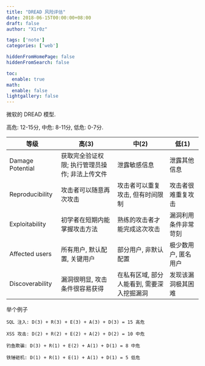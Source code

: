 ```yaml
---
title: "DREAD 风险评估"
date: 2018-06-15T00:00:00+08:00
draft: false
author: "X1r0z"

tags: ['note']
categories: ['web']

hiddenFromHomePage: false
hiddenFromSearch: false

toc:
  enable: true
math:
  enable: false
lightgallery: false
---
```


微软的 DREAD 模型.

<!--more-->

高危: 12-15分, 中危: 8-11分, 低危: 0-7分.

**等级**|**高(3)**|**中(2)**|**低(1)**
|----|----|----|----|
Damage Potential|获取完全验证权限; 执行管理员操作; 非法上传文件|泄露敏感信息	|泄露其他信息
Reproducibility|攻击者可以随意再次攻击|攻击者可以重复攻击, 但有时间限制|攻击者很难重复攻击
Exploitability|初学者在短期内能掌握攻击方法|熟练的攻击者才能完成这次攻击	|漏洞利用条件非常苛刻
Affected users|所有用户, 默认配置, 关键用户|部分用户, 非默认配置|极少数用户, 匿名用户
Discoverability|漏洞很明显, 攻击条件很容易获得|在私有区域, 部分人能看到, 需要深入挖掘漏洞|发现该漏洞极其困难

举个例子

```
SQL 注入: D(3) + R(3) + E(3) + A(3) + D(3) = 15 高危

XSS 攻击: D(2) + R(2) + E(2) + A(2) + D(2) = 10 中危

钓鱼欺骗: D(3) + R(1) + E(2) + A(1) + D(1) = 8 中危

铁锤砸机: D(1) + R(1) + E(1) + A(1) + D(1) = 5 低危
```